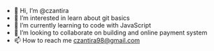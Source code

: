 - 👋 Hi, I’m @czantira
- 👀 I’m interested in learn about git basics
- 🌱 I’m currently learning to code with JavaScript
- 💞️ I’m looking to collaborate on building and online payment system
- 📫 How to reach me czantira98@gmail.com

<!---
czantira/czantira is a ✨ special ✨ repository because its `README.md` (this file) appears on your GitHub profile.
You can click the Preview link to take a look at your changes.
--->
